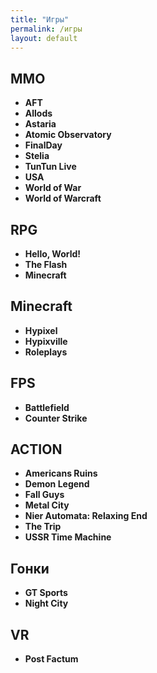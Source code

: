 ```yaml
---
title: "Игры"
permalink: /игры
layout: default
---
```

## MMO
* **AFT**
* **Allods**
* **Astaria**
* **Atomic Observatory**
* **FinalDay**
* **Stelia**
* **TunTun Live**
* **USA**
* **World of War**
* **World of Warcraft**
## RPG
* **Hello, World!**
* **The Flash**
* **Minecraft**
## Minecraft
* **Hypixel**
* **Hypixville**
* **Roleplays**
## FPS
* **Battlefield**
* **Counter Strike**
## ACTION
* **Americans Ruins**
* **Demon Legend**
* **Fall Guys**
* **Metal City**
* **Nier Automata: Relaxing End**
* **The Trip**
* **USSR Time Machine**
## Гонки
* **GT Sports**
* **Night City**
## VR
* **Post Factum**